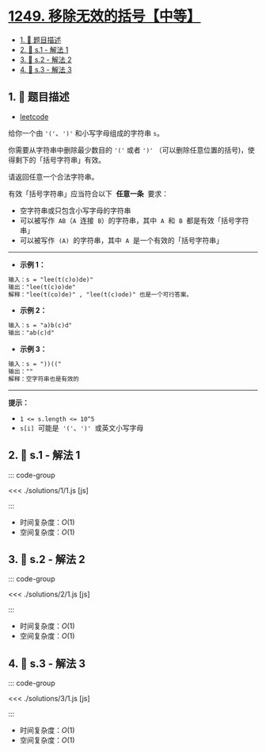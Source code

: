 # [1249. 移除无效的括号【中等】](https://github.com/tnotesjs/TNotes.leetcode/tree/main/notes/1249.%20%E7%A7%BB%E9%99%A4%E6%97%A0%E6%95%88%E7%9A%84%E6%8B%AC%E5%8F%B7%E3%80%90%E4%B8%AD%E7%AD%89%E3%80%91)

<!-- region:toc -->

- [1. 📝 题目描述](#1--题目描述)
- [2. 🎯 s.1 - 解法 1](#2--s1---解法-1)
- [3. 🎯 s.2 - 解法 2](#3--s2---解法-2)
- [4. 🎯 s.3 - 解法 3](#4--s3---解法-3)

<!-- endregion:toc -->

## 1. 📝 题目描述

- [leetcode](https://leetcode.cn/problems/minimum-remove-to-make-valid-parentheses/)

给你一个由 `'('`、`')'` 和小写字母组成的字符串 `s`。

你需要从字符串中删除最少数目的 `'('` 或者 `')'` （可以删除任意位置的括号)，使得剩下的「括号字符串」有效。

请返回任意一个合法字符串。

有效「括号字符串」应当符合以下  **任意一条**  要求：

- 空字符串或只包含小写字母的字符串
- 可以被写作  `AB`（`A`  连接  `B`）的字符串，其中  `A`  和  `B`  都是有效「括号字符串」
- 可以被写作  `(A)`  的字符串，其中  `A`  是一个有效的「括号字符串」

---

- **示例 1：**

```txt
输入：s = "lee(t(c)o)de)"
输出："lee(t(c)o)de"
解释："lee(t(co)de)" , "lee(t(c)ode)" 也是一个可行答案。
```

- **示例 2：**

```txt
输入：s = "a)b(c)d"
输出："ab(c)d"
```

- **示例 3：**

```txt
输入：s = "))(("
输出：""
解释：空字符串也是有效的
```

---

**提示：**

- `1 <= s.length <= 10^5`
- `s[i]`  可能是  `'('`、`')'`  或英文小写字母

## 2. 🎯 s.1 - 解法 1

::: code-group

<<< ./solutions/1/1.js [js]

:::

- 时间复杂度：$O(1)$
- 空间复杂度：$O(1)$

## 3. 🎯 s.2 - 解法 2

::: code-group

<<< ./solutions/2/1.js [js]

:::

- 时间复杂度：$O(1)$
- 空间复杂度：$O(1)$

## 4. 🎯 s.3 - 解法 3

::: code-group

<<< ./solutions/3/1.js [js]

:::

- 时间复杂度：$O(1)$
- 空间复杂度：$O(1)$
